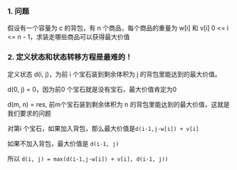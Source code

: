 ### 1. 问题
假设有一个容量为 c 的背包，有 n 个商品，每个商品的重量为 w[i] 和 v[i] 0 <= i <= n - 1，求装走哪些商品可以获得最大价值


### 2. 定义状态和状态转移方程是最难的！
定义状态 d(i, j)，为前 i 个宝石装到剩余体积为 j  的背包里能达到的最大价值。

d(0, j) = 0，因为前0 个宝石就是没有宝石，最大价值肯定为0

d(m, n) = res, 前m个宝石装到剩余体积为 n 的背包里能达到的最大价值，这就是我们要求的问题

对第i 个宝石，如果加入背包，那么最大价值是`d(i-1,j-w[i]) + v[i]`

如果不加入背包，最大价值是 `d(i-1, j)`

所以 `d(i, j) = max(d(i-1,j-w[i]) + v[i], d(i-1, j))`